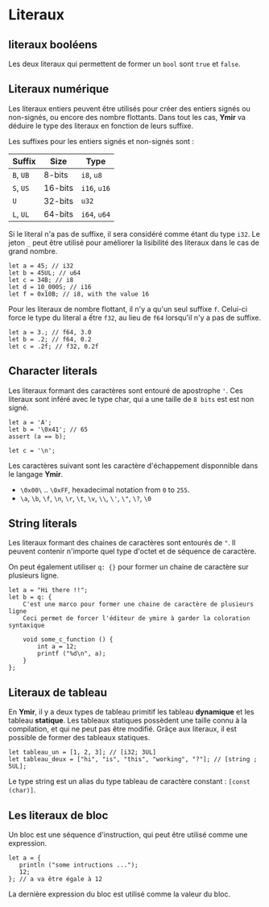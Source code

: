 # Literaux

## literaux booléens

Les deux literaux qui permettent de former un `bool` sont `true` et `false`.

## Literaux numérique

Les literaux entiers peuvent être utilisés pour créer des entiers signés ou non-signés, ou encore des nombre flottants. Dans tout les cas, **Ymir** va déduire le type des literaux en fonction de leurs suffixe.

Les suffixes pour les entiers signés et non-signés sont :

| Suffix | Size | Type |
| --- | --- | --- |
| `B`, `UB` | 8-bits | `i8`, `u8` |
| `S`, `US` | 16-bits | `i16`, `u16` |
| `U` | 32-bits | `u32` |
| `L`, `UL` | 64-bits | `i64`, `u64` |

Si le literal n'a pas de suffixe, il sera considéré comme étant du type `i32`. Le jeton `_` peut être utilisé pour améliorer la lisibilité des literaux dans le cas de grand nombre.

```ymir
let a = 45; // i32
let b = 45UL; // u64
let c = 34B; // i8
let d = 10_000S; // i16
let f = 0x10B; // i8, with the value 16
```

Pour les literaux de nombre flottant, il n'y a qu'un seul suffixe `f`. Celui-ci force le type du literal a ếtre `f32`, au lieu de `f64` lorsqu'il n'y a pas de suffixe.

```ymir
let a = 3.; // f64, 3.0
let b = .2; // f64, 0.2
let c = .2f; // f32, 0.2f
```

## Character literals

Les literaux formant des caractères sont entouré de apostrophe `'`. Ces literaux sont inféré avec le type char, qui a une taille de `8 bits` est est non signé.

```ymir
let a = 'A'; 
let b = '\0x41'; // 65
assert (a == b);

let c = '\n';
```

Les caractères suivant sont les caractère d'échappement disponnible dans le langage **Ymir**.

* `\0x00\` .. `\0xFF`, hexadecimal notation from `0` to `255`.
* `\a`, `\b`, `\f`, `\n`, `\r`, `\t`, `\v`, `\\`, `\'`, `\"`, `\?`, `\0`

## String literals

Les literaux formant des chaines de caractères sont entourés de `"`. Il peuvent contenir n'importe quel type d'octet et de séquence de caractère.

On peut également utiliser `q: {}` pour former un chaine de caractère sur plusieurs ligne.

```ymir
let a = "Hi there !!";
let b = q: { 
    C'est une marco pour former une chaine de caractère de plusieurs ligne
    Ceci permet de forcer l'éditeur de ymire à garder la coloration syntaxique

    void some_c_function () {
        int a = 12;
        printf ("%d\n", a);
    }
};
```

## Literaux de tableau

En **Ymir**, il y a deux types de tableau primitif les tableau **dynamique** et les tableau **statique**. Les tableaux statiques possèdent une taille connu à la compilation, et qui ne peut pas être modifié. Grâçe aux literaux, il est possible de former des tableaux statiques.

```ymir
let tableau_un = [1, 2, 3]; // [i32; 3UL]
let tableau_deux = ["hi", "is", "this", "working", "?"]; // [string ; 5UL];
```

Le type string est un alias du type tableau de caractère constant : `[const (char)]`.

## Les literaux de bloc

Un bloc est une séquence d'instruction, qui peut être utilisé comme une expression.

```ymir
let a = {
   println ("some intructions ...");
   12;
}; // a va être égale à 12
```

La dernière expression du bloc est utilisé comme la valeur du bloc.

